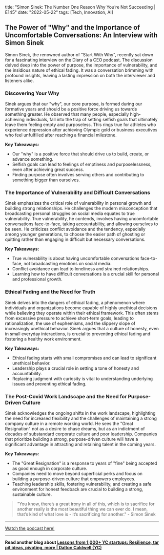 

title: "Simon Sinek: The Number One Reason Why You’re Not Succeeding | E145"
date: "2022-05-22"
tags: [Tech, Innovation, AI]


## The Power of "Why" and the Importance of Uncomfortable Conversations: An Interview with Simon Sinek

Simon Sinek, the renowned author of "Start With Why", recently sat down for a fascinating interview on the Diary of a CEO podcast.  The discussion delved deep into the power of purpose, the importance of vulnerability, and the insidious nature of ethical fading. It was a conversation brimming with profound insights, leaving a lasting impression on both the interviewer and listeners alike. 

### Discovering Your Why

Sinek argues that our "why", our core purpose, is formed during our formative years and should be a positive force driving us towards something greater.  He observed that many people, especially high-achieving individuals, fall into the trap of setting selfish goals that ultimately leave them feeling empty and purposeless. This rings true for athletes who experience depression after achieving Olympic gold or business executives who feel unfulfilled after reaching a financial milestone.

**Key Takeaways:**

* Our "why" is a positive force that should drive us to build, create, or advance something. 
* Selfish goals can lead to feelings of emptiness and purposelessness, even after achieving great success. 
* Finding purpose often involves serving others and contributing to something bigger than ourselves.

### The Importance of Vulnerability and Difficult Conversations

Sinek emphasizes the critical role of vulnerability in personal growth and building strong relationships. He challenges the modern misconception that broadcasting personal struggles on social media equates to true vulnerability. True vulnerability, he contends, involves having uncomfortable conversations face-to-face, taking accountability, and allowing ourselves to be seen.  He criticizes conflict avoidance and the tendency, especially among younger generations, to choose the easier path of ghosting or quitting rather than engaging in difficult but necessary conversations.

**Key Takeaways:**

* True vulnerability is about having uncomfortable conversations face-to-face, not broadcasting emotions on social media.
* Conflict avoidance can lead to loneliness and strained relationships.
* Learning how to have difficult conversations is a crucial skill for personal and professional growth.

### Ethical Fading and the Need for Truth

Sinek delves into the dangers of ethical fading, a phenomenon where individuals and organizations become capable of highly unethical decisions while believing they operate within their ethical framework. This often stems from excessive pressure to achieve short-term goals, leading to rationalization, the use of euphemisms, and the slippery slope of increasingly unethical behavior. Sinek argues that a culture of honesty, even in small everyday interactions, is crucial to preventing ethical fading and fostering a healthy work environment. 

**Key Takeaways:**

* Ethical fading starts with small compromises and can lead to significant unethical behavior.
* Leadership plays a crucial role in setting a tone of honesty and accountability.
* Replacing judgment with curiosity is vital to understanding underlying issues and preventing ethical fading.

### The Post-Covid Work Landscape and the Need for Purpose-Driven Culture

Sinek acknowledges the ongoing shifts in the work landscape, highlighting the need for increased flexibility and the challenges of maintaining a strong company culture in a remote working world.  He sees the "Great Resignation" not as a desire to chase dreams, but as an indictment of decades of substandard corporate culture and poor leadership. Companies that prioritize building a strong, purpose-driven culture will have a significant advantage in attracting and retaining talent in the coming years.

**Key Takeaways:**

* The "Great Resignation" is a response to years of "fine" being accepted as good enough in corporate culture.
* Companies need to move beyond superficial perks and focus on building a purpose-driven culture that empowers employees.
* Teaching leadership skills, fostering vulnerability, and creating a safe environment for honest feedback are crucial to building a strong, sustainable culture.

>  "You know, there’s a great irony in all of this, which is to sacrifice for another really is the most beautiful thing we can ever do. I mean, that’s kind of what love is - it’s sacrificing for another." - Simon Sinek

---

<a href="https://youtube.com/watch?v=Q-zuTZuYeCg" target="_blank">Watch the podcast here!</a>


---

**Read another blog about [Lessons from 1,000+ YC startups: Resilience, tar pit ideas, pivoting, more | Dalton Caldwell (YC)](./20240418-daltoncaldwell-lennyspodcast)**
